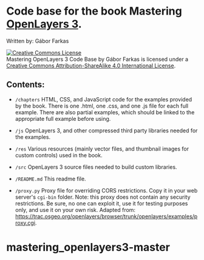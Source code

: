 # Code base for the book Mastering [OpenLayers 3](http://openlayers.org/).
Written by: Gábor Farkas

<a rel="license" href="http://creativecommons.org/licenses/by-sa/4.0/"><img alt="Creative Commons License" style="border-width:0" src="https://i.creativecommons.org/l/by-sa/4.0/88x31.png" /></a><br /><span xmlns:dct="http://purl.org/dc/terms/" property="dct:title">Mastering OpenLayers 3 Code Base</span> by <span xmlns:cc="http://creativecommons.org/ns#" property="cc:attributionName">Gábor Farkas</span> is licensed under a <a rel="license" href="http://creativecommons.org/licenses/by-sa/4.0/">Creative Commons Attribution-ShareAlike 4.0 International License</a>.

## Contents:

- `/chapters`   HTML, CSS, and JavaScript code for the examples provided by the book. There is one .html, one .css, and one .js file for each full example. There are also partial examples, which should be linked to the appropriate full example before using.

- `/js`    OpenLayers 3, and other compressed third party libraries needed for the examples.

- `/res`    Various resources (mainly vector files, and thumbnail images for custom controls) used in the book.

- `/src`    OpenLayers 3 source files needed to build custom libraries.

- `/README.md`    This readme file.

- `/proxy.py`    Proxy file for overriding CORS restrictions. Copy it in your web server's `cgi-bin` folder. Note: this proxy does not contain any security restrictions. Be sure, no one can exploit it, use it for testing purposes only, and use it on your own risk. Adapted from: https://trac.osgeo.org/openlayers/browser/trunk/openlayers/examples/proxy.cgi.
# mastering_openlayers3-master
